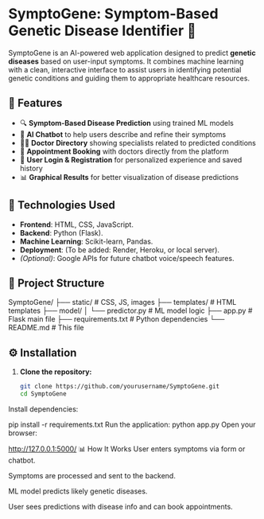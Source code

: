 # SymptoGene: Symptom-Based Genetic Disease Identifier 🧬

SymptoGene is an AI-powered web application designed to predict **genetic diseases** based on user-input symptoms. It combines machine learning with a clean, interactive interface to assist users in identifying potential genetic conditions and guiding them to appropriate healthcare resources.

## 🚀 Features

- 🔍 **Symptom-Based Disease Prediction** using trained ML models
- 💬 **AI Chatbot** to help users describe and refine their symptoms
- 👨‍⚕️ **Doctor Directory** showing specialists related to predicted conditions
- 📅 **Appointment Booking** with doctors directly from the platform
- 🔐 **User Login & Registration** for personalized experience and saved history
- 📊 **Graphical Results** for better visualization of disease predictions

## 🧠 Technologies Used

- **Frontend**: HTML, CSS, JavaScript.
- **Backend**: Python (Flask).
- **Machine Learning**: Scikit-learn, Pandas.
- **Deployment**: (To be added: Render, Heroku, or local server).
- *(Optional)*: Google APIs for future chatbot voice/speech features.

## 📁 Project Structure

SymptoGene/
├── static/ # CSS, JS, images
├── templates/ # HTML templates
├── model/
│ └── predictor.py # ML model logic
├── app.py # Flask main file
├── requirements.txt # Python dependencies
└── README.md # This file


## ⚙️ Installation

1. **Clone the repository:**
   ```bash
   git clone https://github.com/yourusername/SymptoGene.git
   cd SymptoGene
Install dependencies:

pip install -r requirements.txt
Run the application:
python app.py
Open your browser:

http://127.0.0.1:5000/
📊 How It Works
User enters symptoms via form or chatbot.

Symptoms are processed and sent to the backend.

ML model predicts likely genetic diseases.

User sees predictions with disease info and can book appointments.
